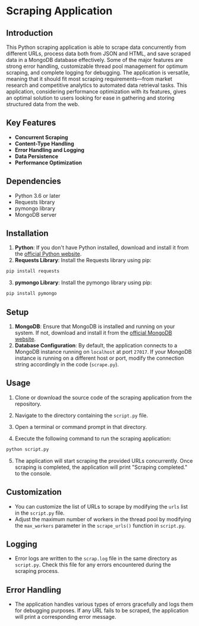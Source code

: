 # Scraping Application

## Introduction
This Python scraping application is able to scrape data concurrently from different URLs, process data both from JSON and HTML, and save scraped data in a MongoDB database effectively. Some of the major features are strong error handling, customizable thread pool management for optimum scraping, and complete logging for debugging. The application is versatile, meaning that it should fit most scraping requirements—from market research and competitive analytics to automated data retrieval tasks. This application, considering performance optimization with its features, gives an optimal solution to users looking for ease in gathering and storing structured data from the web.
## Key Features
- **Concurrent Scraping**
- **Content-Type Handling**
- **Error Handling and Logging**
- **Data Persistence**
- **Performance Optimization**


## Dependencies
- Python 3.6 or later
- Requests library
- pymongo library
- MongoDB server
## Installation
1. **Python**: If you don't have Python installed, download and install it from the [official Python website](https://www.python.org/downloads/).
2. **Requests Library**: Install the Requests library using pip:
```bash
pip install requests
```
3. **pymongo Library**: Install the pymongo library using pip:
```bash
pip install pymongo
```
## Setup
1. **MongoDB**: Ensure that MongoDB is installed and running on your system. If not, download and install it from the [official MongoDB website](https://www.mongodb.com/try/download/community).
2. **Database Configuration**: By default, the application connects to a MongoDB instance running on `localhost` at port `27017`. If your MongoDB instance is running on a different host or port, modify the connection string accordingly in the code (`scrape.py`).

## Usage
1. Clone or download the source code of the scraping application from the repository.
2. Navigate to the directory containing the `script.py` file.
3. Open a terminal or command prompt in that directory.

4. Execute the following command to run the scraping application:
```bash
python script.py
```

5. The application will start scraping the provided URLs concurrently. Once scraping is completed, the application will print "Scraping completed." to the console.

## Customization
- You can customize the list of URLs to scrape by modifying the `urls` list in the `script.py` file.
- Adjust the maximum number of workers in the thread pool by modifying the `max_workers` parameter in the `scrape_urls()` function in `script.py`.

## Logging
- Error logs are written to the `scrap.log` file in the same directory as `script.py`. Check this file for any errors encountered during the scraping process.

## Error Handling
- The application handles various types of errors gracefully and logs them for debugging purposes. If any URL fails to be scraped, the application will print a corresponding error message.



